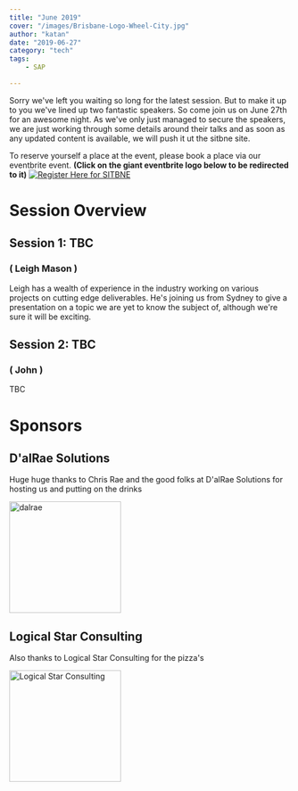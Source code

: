 ```yaml
---
title: "June 2019"
cover: "/images/Brisbane-Logo-Wheel-City.jpg"
author: "katan"
date: "2019-06-27"
category: "tech"
tags:
    - SAP

---
```


Sorry we've left you waiting so long for the latest session.  But to make it up to you we've lined up two fantastic speakers.  So come join us on June 27th for an awesome night. As we've only just managed
to secure the speakers, we are just working through some details around their talks and as soon as any updated content is available, we will push it ut the sitbne site.

To reserve yourself a place at the event, please book a place via our eventbrite event. <b>(Click on the giant eventbrite logo below to be redirected to it)</b>
[![Register Here for SITBNE](https://www.eventbrite.com.au/wp-content/themes/core/img/eventbrite-logo.svg)](https://www.eventbrite.com/e/sap-inside-track-brisbane-june-2019-tickets-62915557125)

# Session Overview

## Session 1: TBC 
### ( Leigh Mason )

Leigh has a wealth of experience in the industry working on various projects on cutting edge deliverables. He's joining us from Sydney to give a presentation on a topic we are yet to know the subject of, although we're sure it will be exciting.

## Session 2: TBC
### ( John )
TBC 

# Sponsors

## D'alRae Solutions
Huge huge thanks to Chris Rae and the good folks at D'alRae Solutions for hosting us and putting on the drinks 

<img src="/images/sponsor logos/dalrae logo.png" alt="dalrae" width="200"/>



## Logical Star Consulting
Also thanks to Logical Star Consulting for the pizza's

<img src="/images/sponsor logos/Logical Star Consulting Logo.png" alt="Logical Star Consulting" width="200"/>
